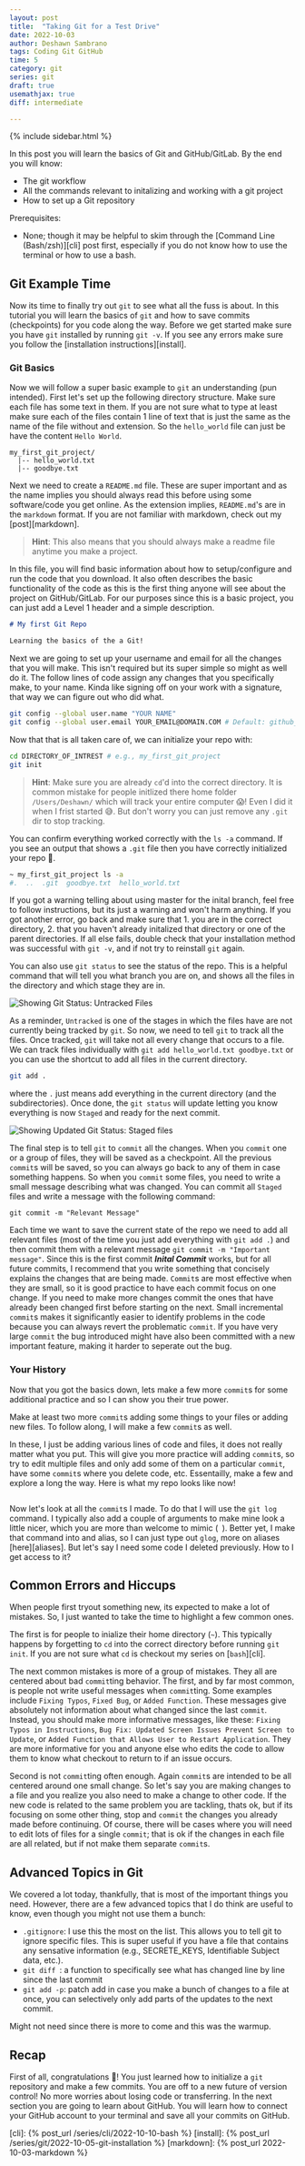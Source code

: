 ```yaml
---
layout: post
title:  "Taking Git for a Test Drive"
date: 2022-10-03
author: Deshawn Sambrano
tags: Coding Git GitHub
time: 5
category: git
series: git
draft: true
usemathjax: true
diff: intermediate

---
```


{% include sidebar.html %}

<section class="takeaways">

In this post you will learn the basics of Git and GitHub/GitLab. By the end you will know: 
- The git workflow
- All the commands relevant to initalizing and working with a git project
- How to set up a Git repository

Prerequisites:
- None; though it may be helpful to skim through the [Command Line (Bash/zsh)][cli] post first, especially if you do not know how to use the terminal or how to use a bash. 

</section>


## Git Example Time

<!-- excerpt-start -->

Now its time to finally try out `git` to see what all the fuss is about. In this tutorial you will learn the basics of `git` and how to save commits (checkpoints) for you code along the way. Before we get started make sure you have `git` installed by running `git -v`.
If you see any errors make sure you follow the [installation instructions][install].

<!-- excerpt-end -->

### Git Basics

Now we will follow a super basic example to `git`  an understanding (pun intended).
First let's set up the following directory structure.
Make sure each file has some text in them. 
If you are not sure what to type at least make sure each of the files contain 1 line of text that is just the same as the name of the file without and extension. 
So the `hello_world` file can just be have the content `Hello World`. 

```
my_first_git_project/
  |-- hello_world.txt
  |-- goodbye.txt
```

Next we need to create a `README.md` file.
These are super important and as the name implies you should always read this before using some software/code you get online.
As the extension implies, `README.md`'s are in the `markdown` format.
If you are not familiar with markdown, check out my [post][markdown].

>**Hint**: This also means that you should always make a readme file anytime you make a project. 

In this file, you will find basic information about how to setup/configure and run the code that you download. 
It also often describes the basic functionality of the code as this is the first thing anyone will see about the project on GitHub/GitLab. 
For our purposes since this is a basic project, you can just add a Level 1 header and a simple description.

```md
# My first Git Repo

Learning the basics of the a Git!
```

Next we are going to set up your username and email for all the changes that you will make. 
This isn't required but its super simple so might as well do it.
The follow lines of code assign any changes that you specifically make, to your name. 
Kinda like signing off on your work with a signature, that way we can figure out who did what.

```bash
git config --global user.name "YOUR NAME"
git config --global user.email YOUR_EMAIL@DOMAIN.COM # Default: github_username@users.noreply.github.com
```

Now that that is all taken care of, we can initialize your repo with:

```bash
cd DIRECTORY_OF_INTREST # e.g., my_first_git_project
git init
```

>**Hint**: Make sure you are already `cd`'d into the correct directory. 
It is common mistake for people initlized there home folder `/Users/Deshawn/` which will track your entire computer 😱! 
Even I did it when I frist started 😅. But don't worry you can just remove any `.git` dir to stop tracking. 

You can confirm everything worked correctly with the `ls -a` command. 
If you see an output that shows a `.git` file then you have correctly initialized your repo 🎉.

```bash
~ my_first_git_project ls -a
#.  ..  .git  goodbye.txt  hello_world.txt

```

If you got a warning telling about using master for the inital branch, feel free to follow instructions, but its just a warning and won't harm anything. If you got another error, go back and make sure that 1. you are in the correct directory, 2. that you haven't already initalized that directory or one of the parent directories.
If all else fails, double check that your installation method was successful with `git -v`, and if not try to reinstall `git` again.

You can also use `git status` to see the status of the repo. 
This is a helpful command that will tell you what branch you are on, and shows all the files in the directory and which stage they are in. 

![Showing Git Status: Untracked Files](/assets/imgs/git_status_untracked.png)

As a reminder, `Untracked` is one of the stages in which the files have are not currently being tracked by `git`.
So now, we need to tell `git` to track all the files.
Once tracked, `git` will take not all every change that occurs to a file.
We can track files individually with `git add hello_world.txt goodbye.txt` or you can use the shortcut to add all files in the current directory.

```bash
git add .
```

where the `.` just means add everything in the current directory (and the subdirectories).
Once done, the `git status` will update letting you know everything is now `Staged` and ready for the next commit.

![ Showing Updated Git Status: Staged files ](/assets/imgs/git_status_new.png)

The final step is to tell `git` to `commit` all the changes.
When you `commit` one or a group of files, they will be saved as a checkpoint.
All the previous `commit`s will be saved, so you can always go back to any of them in case something happens.
So when you `commit` some files, you need to write a small message describing what was changed.
You can commit all `Staged` files and write a message with the following command:

```
git commit -m "Relevant Message"
```
Each time we want to save the current state of the repo we need to add all relevant files (most of the time you just add everything with `git add .`) and then commit them with a relevant message `git commit -m "Important message"`.
Since this is the first commit ***Inital Commit*** works, but for all future commits, I recommend that you write something that concisely explains the changes that are being made.
`Commit`s are most effective when they are small, so it is good practice to have each commit focus on one change.
If you need to make more changes commit the ones that have already been changed first before starting on the next.
Small incremental `commit`s makes it significantly easier to identify problems in the code because you can always revert the problematic `commit`.
If you have very large `commit` the bug introduced might have also been committed with a new important feature, making it harder to seperate out the bug.

### Your History

Now that you got the basics down, lets make a few more `commit`s for some additional practice and so I can show you their true power.

Make at least two more `commit`s adding some things to your files or adding new files.
To follow along, I will make a few `commit`s as well.
<!--one commit with the message `Print Name to console` and another called `Adding Data Files`. -->
In these, I just be adding various lines of code and files, it does not really matter what you put. 
This will give you more practice will adding `commit`s, so try to edit multiple files and only add some of them on a particular `commit`, have some `commit`s where you delete code, etc.
Essentailly, make a few and explore a long the way.
Here is what my repo looks like now!

![]()

Now let's look at all the `commit`s I made.
To do that I will use the `git log` command.
I typically also add a couple of arguments to make mine look a little nicer, which you are more than welcome to mimic (` `).
Better yet, I make that command into and alias, so I can just type out `glog`, more on aliases [here][aliases].
But let's say I need some code I deleted previously.
How to I get access to it?

## Common Errors and Hiccups

When people first tryout something new, its expected to make a lot of mistakes.
So, I just wanted to take the time to highlight a few common ones.

The first is for people to inialize their home directory (`~`).
This typically happens by forgetting to `cd` into the correct directory before running `git init`.
If you are not sure what `cd` is checkout my series on [`bash`][cli].

The next common mistakes is more of a group of mistakes.
They all are centered about bad `commit`ting behavior.
The first, and by far most common, is people not write useful messages when `commit`ting.
Some examples include `Fixing Typos`, `Fixed Bug`, or `Added Function`.
These messages give absolutely not information about what changed since the last `commit`.
Instead, you should make more informative messages, like these: `Fixing Typos in Instructions`, `Bug Fix: Updated Screen Issues Prevent Screen to Update`, or `Added Function that Allows User to Restart Application`.
They are more informative for you and anyone else who edits the code to allow them to know what checkout to return to if an issue occurs.

Second is not `commit`ting often enough.
Again `commit`s are intended to be all centered around one small change.
So let's say you are making changes to a file and you realize you also need to make a change to other code.
If the new code is related to the same problem you are tackling, thats ok, but if its focusing on some other thing, stop and `commit` the changes you already made before continuing.
Of course, there will be cases where you will need to edit lots of files for a single `commit`; that is ok if the changes in each file are all related, but if not make them separate `commit`s.


## Advanced Topics in Git

We covered a lot today, thankfully, that is most of the important things you need. 
However, there are a few advanced topics that I do think are useful to know, even though you might not use them a bunch:
- `.gitignore`: I use this the most on the list. This allows you to tell git to ignore specific files. This is super useful if you have a file that contains any sensative information (e.g., SECRETE_KEYS, Identifiable Subject data, etc.). 
- `git diff `: a function to specifically see what has changed line by line since the last commit
- `git add -p`: patch add in case you make a bunch of changes to a file at once, you can selectively only add parts of the updates to the next commit.

Might not need since there is more to come and this was the warmup.


## Recap

First of all, congratulations 🎉!
You just learned how to initialize a `git` repository and make a few commits.
You are off to a new future of version control!
No more worries about losing code or transferring.
In the next section you are going to learn about GitHub.
You will learn how to connect your GitHub account to your terminal and save all your commits on GitHub.

<!-- Need to either have a nice summary can be after the next to sections, or provide a touch more say, adding like two or three commits and showing them how to got back to check old ones -->

<!-- ## Homework
Something about setting up a repo and 

## Additional Resources:

[fireshipio](https://youtu.be/HkdAHXoRtos "Fireshipio: Git and Github")
-->



[cli]: {% post_url /series/cli/2022-10-10-bash %}
[install]: {% post_url /series/git/2022-10-05-git-installation %}
[markdown]: {% post_url 2022-10-03-markdown %}
